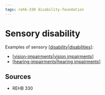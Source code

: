 ```yaml
---
tags: rehb-330 disability-foundation
---
```


# Sensory disability

Examples of sensory [[disability|disabilities]]:

- [[vision-impairments|vision impairments]]
- [[hearing-impairments|hearing impairments]]

## Sources

- REHB 330

[//begin]: # "Autogenerated link references for markdown compatibility"
[disability|disabilities]: disability "Disability"
[vision-impairments|vision impairments]: vision-impairments "Vision impairments"
[hearing-impairments|hearing impairments]: hearing-impairments "Hearing impairments"
[//end]: # "Autogenerated link references"
